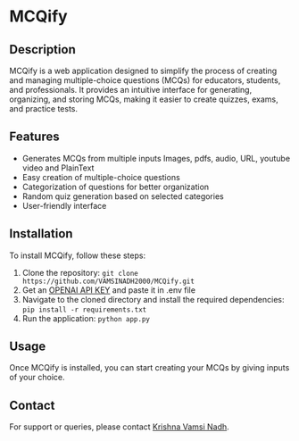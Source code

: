 
# MCQify
[](Screenshots/Screenshot1.png)
[](Screenshots/Screenshot2.png)
[](Screenshots/Screenshot3.png)
## Description
MCQify is a web application designed to simplify the process of creating and managing multiple-choice questions (MCQs) for educators, students, and professionals. It provides an intuitive interface for generating, organizing, and storing MCQs, making it easier to create quizzes, exams, and practice tests.

## Features
- Generates MCQs from multiple inputs Images, pdfs, audio, URL, youtube video and PlainText
- Easy creation  of multiple-choice questions
- Categorization of questions for better organization
- Random quiz generation based on selected categories
- User-friendly interface

## Installation
To install MCQify, follow these steps:
1. Clone the repository: `git clone https://github.com/VAMSINADH2000/MCQify.git`
2. Get an [OPENAI API KEY](https://platform.openai.com/api-keys) and paste it in .env file
2. Navigate to the cloned directory and install the required dependencies: `pip install -r requirements.txt`
3. Run the application: `python app.py`

## Usage
Once MCQify is installed, you can start creating  your MCQs by giving inputs of your choice.

## Contact
For support or queries, please contact [Krishna Vamsi Nadh](https://www.linkedin.com/in/krishnavamsinadh/).